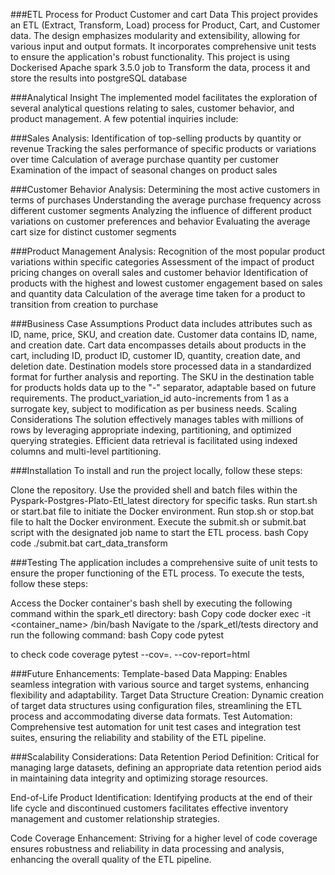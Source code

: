 ###ETL Process for Product Customer and cart Data
This project provides an ETL (Extract, Transform, Load) process for Product, Cart, and Customer data. The design emphasizes modularity and extensibility, allowing for various input and output formats. It incorporates comprehensive unit tests to ensure the application's robust functionality.
This project is using Dockerised Apache spark 3.5.0 job to Transform the data, process it and store the results into postgreSQL database

###Analytical Insight
The implemented model facilitates the exploration of several analytical questions relating to sales, customer behavior, and product management. A few potential inquiries include:

###Sales Analysis:
Identification of top-selling products by quantity or revenue
Tracking the sales performance of specific products or variations over time
Calculation of average purchase quantity per customer
Examination of the impact of seasonal changes on product sales

###Customer Behavior Analysis:
Determining the most active customers in terms of purchases
Understanding the average purchase frequency across different customer segments
Analyzing the influence of different product variations on customer preferences and behavior
Evaluating the average cart size for distinct customer segments

###Product Management Analysis:
Recognition of the most popular product variations within specific categories
Assessment of the impact of product pricing changes on overall sales and customer behavior
Identification of products with the highest and lowest customer engagement based on sales and quantity data
Calculation of the average time taken for a product to transition from creation to purchase

###Business Case Assumptions
Product data includes attributes such as ID, name, price, SKU, and creation date.
Customer data contains ID, name, and creation date.
Cart data encompasses details about products in the cart, including ID, product ID, customer ID, quantity, creation date, and deletion date.
Destination models store processed data in a standardized format for further analysis and reporting.
The SKU in the destination table for products holds data up to the "-" separator, adaptable based on future requirements.
The product_variation_id auto-increments from 1 as a surrogate key, subject to modification as per business needs.
Scaling Considerations
The solution effectively manages tables with millions of rows by leveraging appropriate indexing, partitioning, and optimized querying strategies. Efficient data retrieval is facilitated using indexed columns and multi-level partitioning.

###Installation
To install and run the project locally, follow these steps:

Clone the repository.
Use the provided shell and batch files within the Pyspark-Postgres-Plato-Etl_latest directory for specific tasks.
Run start.sh or start.bat file to initiate the Docker environment.
Run stop.sh or stop.bat file to halt the Docker environment.
Execute the submit.sh or submit.bat script with the designated job name to start the ETL process.
bash
Copy code
./submit.bat cart_data_transform

###Testing
The application includes a comprehensive suite of unit tests to ensure the proper functioning of the ETL process. To execute the tests, follow these steps:

Access the Docker container's bash shell by executing the following command within the spark_etl directory:
bash
Copy code
docker exec -it <container_name> /bin/bash
Navigate to the /spark_etl/tests directory and run the following command:
bash
Copy code
pytest

to check code coverage
pytest --cov=. --cov-report=html

###Future Enhancements:
Template-based Data Mapping: Enables seamless integration with various source and target systems, enhancing flexibility and adaptability.
Target Data Structure Creation: Dynamic creation of target data structures using configuration files, streamlining the ETL process and accommodating diverse data formats.
Test Automation: Comprehensive test automation for unit test cases and integration test suites, ensuring the reliability and stability of the ETL pipeline.

###Scalability Considerations:
Data Retention Period Definition: Critical for managing large datasets, defining an appropriate data retention period aids in maintaining data integrity and optimizing storage resources.

End-of-Life Product Identification: Identifying products at the end of their life cycle and discontinued customers facilitates effective inventory management and customer relationship strategies.

Code Coverage Enhancement: Striving for a higher level of code coverage ensures robustness and reliability in data processing and analysis, enhancing the overall quality of the ETL pipeline.

